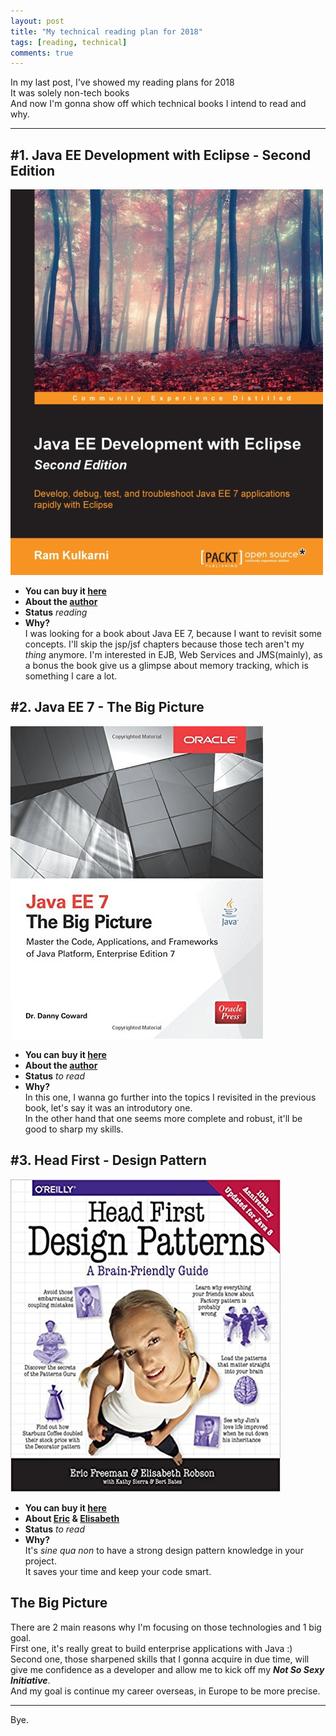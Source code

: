 ```yaml
---
layout: post
title: "My technical reading plan for 2018"
tags: [reading, technical]
comments: true
---
```

In my last post, I've showed my reading plans for 2018  
It was solely non-tech books   
And now I'm gonna show off which technical books I intend to read and why.

---

## #1. Java EE Development with Eclipse - Second Edition 
![Java EE Development with Eclipse - Second Edition](../images/post_2/book_1.jpg)

- **You can buy it [here](http://amzn.to/2s5pYJJ)**
- **About the [author](http://bit.ly/2nL799x)**
- **Status** _reading_
- **Why?**     
I was looking for a book about Java EE 7, because I want to revisit some concepts.
I'll skip the jsp/jsf chapters because those tech aren't my _thing_ anymore.
I'm interested in EJB, Web Services and JMS(mainly), as a bonus the book give us a glimpse about memory tracking, which is something I care a lot.

## #2. Java EE 7 - The Big Picture
![Java EE 7 - The Big Picture](../images/post_2/book_2.jpg)
- **You can buy it [here](http://amzn.to/2BVSNYI)**
- **About the [author](http://bit.ly/2nHxS6J)**
- **Status** _to read_
- **Why?**     
In this one, I wanna go further into the topics I revisited in the previous book, let's say it was an introdutory one.       
In the other hand that one seems more complete and robust, it'll be good to sharp my skills.   

## #3. Head First - Design Pattern
![Head First - Design Pattern](../images/post_2/book_4.jpg)
- **You can buy it [here](http://amzn.to/2roTvKr)**
- **About  [Eric](http://www.oreilly.com/pub/au/2003) &  [Elisabeth](http://www.oreilly.com/pub/au/2002)**
- **Status** _to read_
- **Why?**     
It's _sine qua non_ to have a strong design pattern knowledge in your project.      
It saves your time and keep your code smart.     

## The Big Picture    
There are 2 main reasons why I'm focusing on those technologies and 1 big goal.    
First one, it's really great to build enterprise applications with Java :)     
Second one, those sharpened skills  that I gonna acquire in due time, will give me confidence as a developer and allow me to kick off my _**Not So Sexy Initiative**_.     
And my goal is continue my career overseas, in Europe to be more precise.     

---

Bye.
